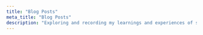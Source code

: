 ```yaml
---
title: "Blog Posts"
meta_title: "Blog Posts"
description: "Exploring and recording my learnings and experiences of software development"
---
```


